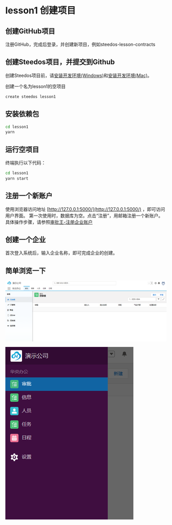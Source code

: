 # lesson1  创建项目

## 创建GitHub项目

注册GitHub，完成后登录，并创建新项目，例如steedos-lesson-contracts

## 创建Steedos项目，并提交到Github

创建Steedos项目前，请[安装开发环境(Windows)](https://developer.steedos.com/docs/developer/guide)和[安装开发环境(Mac)](https://developer.steedos.com/docs/developer/mac)。

创建一个名为lesson1的空项目

```bash
create steedos lesson1
```

## 安装依赖包

```bash
cd lesson1
yarn
```

## 运行空项目
终端执行以下代码：
```bash
cd lesson1 
yarn start
```

## 注册一个新账户

使用浏览器访问地址 [http://127.0.0.1:5000/](http://127.0.0.1:5000/) ，即可访问用户界面。
第一次使用时，数据库为空。点击“注册”，用邮箱注册一个新账户。具体操作步骤，请参照[审批王-注册企业账户](https://developer.steedos.com/docs/workflow/help/guide)

## 创建一个企业

首次登入系统后，输入企业名称，即可完成企业的创建。

## 简单浏览一下

![PC界面展示](/lesson1/static/assets/guide_1.png)

![移动端界面展示](/lesson1/static/assets/guide_2.png)
